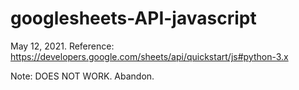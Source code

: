 # googlesheets-API-javascript

May 12, 2021.
Reference: https://developers.google.com/sheets/api/quickstart/js#python-3.x

Note: DOES NOT WORK. Abandon.
